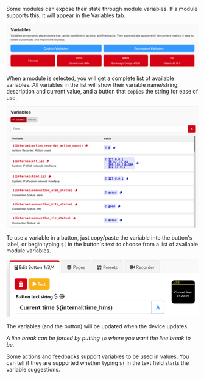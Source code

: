 Some modules can expose their state through module variables. If a module supports this, it will appear in the Variables tab.

![Module variables Tab](images/admingui-variables.png?raw=true 'Module variables tab')

When a module is selected, you will get a complete list of available variables. All variables in the list will show their variable name/string, description and current value, and a button that `copies` the string for ease of use.

![Module variables](images/dynamic-variables.png?raw=true 'Module variables')

To use a variable in a button, just copy/paste the variable into the button's label, or begin typing `$(` in the button's text to choose from a list of available module variables.

![Module variables usage](images/dynamic-variable-usage.png?raw=true 'Module variable usage')

The variables (and the button) will be updated when the device updates.

_A line break can be forced by putting `\n` where you want the line break to be._

Some actions and feedbacks support variables to be used in values. You can tell if they are supported whether typing `$(` in the text field starts the variable suggestions.

